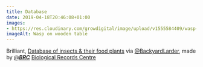 ```yaml
---
title: Database
date: 2019-04-18T20:46:08+01:00
images: 
- https://res.cloudinary.com/growdigital/image/upload/v1555584409/wasp-B25B20F6.jpg
imageAlt: Wasp on wooden table
---
```


Brilliant, [Database of insects & their food plants](https://www.brc.ac.uk/dbif/homepage.aspx) via [@BackyardLarder](https://mobile.twitter.com/BackyardLarder), made by [@___BRC___](https://mobile.twitter.com/___BRC___) [Biological Records Centre](http://www.brc.ac.uk) 
